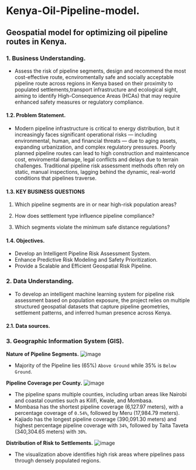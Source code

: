# Kenya-Oil-Pipeline-model.
## Geospatial model for optimizing oil pipeline routes in Kenya.
### 1. Business Understanding.
- Assess the risk of pipeline segments, design and recommend the most cost-effective route, ecnviromentally safe and socially acceptable pipeline route across regions in Kenya based on their proximity to populated settlements,transport infrastructure and ecological sight, aiming to identify High-Consequence Areas (HCAs) that may require enhanced safety measures or regulatory compliance.

#### 1.2. Problem Statement.
- Modern pipeline infrastructure is critical to energy distribution, but it increasingly faces significant operational risks — including environmental, human, and financial threats — due to aging assets, expanding urbanization, and complex regulatory pressures. Poorly planned pipeline routes can lead to high construction and maintencance cost, enviromental damage, legal conflicts and delays due to terrain challenges. Traditional pipeline risk assessment methods often rely on static, manual inspections, lagging behind the dynamic, real-world conditions that pipelines traverse.

#### 1.3. KEY BUSINESS QUESTIONS

1. Which pipeline segments are in or near high-risk population areas?

2. How does settlement type influence pipeline compliance?

3. Which segments violate the minimum safe distance regulations?

#### 1.4. Objectives.
- Develop an Intelligent Pipeline Risk Assessment System.
- Enhance Predictive Risk Modeling and Safety Prioritization.
- Provide a Scalable and Efficient Geospatial Risk Pipeline.
  

### 2. Data Understanding.
- To develop an intelligent machine learning system for pipeline risk assessment based on population exposure, the project relies on multiple structured geospatial datasets that capture pipeline geometries, settlement patterns, and inferred human presence across Kenya.

#### 2.1. Data sources.

### 3. Geographic Information System (GIS).
**Nature of Pipeline Segments.**
![image](https://github.com/user-attachments/assets/3ee2e368-fafa-4988-b7be-2e06934b8055)
- Majority of the Pipeline lies (65%) `Above Ground` while 35% is `Below Ground`.

**Pipeline Coverage per County.**
![image](https://github.com/user-attachments/assets/2a5ff793-22e7-4c3f-99c0-2b40990691ef)
- The pipeline spans multiple counties, including urban areas like Nairobi and coastal counties such as Kilifi, Kwale, and Mombasa.
- Mombasa has the shortest pipeline coverage (6,127.97 meters), with a percentage coverage of `0.54%`, followed by Meru (17,984.79 meters).
- Kajiado has the longest pipeline coverage (390,091.30 meters) and highest percentage pipeline coverage with `34%`, followed by Taita Taveta (340,304.65 meters) with `30%`.

**Distribution of Risk to Settlements.**
![image](https://github.com/user-attachments/assets/6085746b-b999-4ec6-a423-47454277b7b7)
- The visualization above identifies high risk areas where pipelines pass through densely populated regions.

